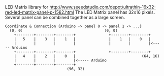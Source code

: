LED Matrix library for http://www.seeedstudio.com/depot/ultrathin-16x32-red-led-matrix-panel-p-1582.html
The LED Matrix panel has 32x16 pixels. Several panel can be combined together as a large screen.

```
Coordinate & Connection (Arduino -> panel 0 -> panel 1 -> ...)
  (0, 0)                                     (0, 0)
    +--------+--------+--------+               +--------+--------+
    |   5    |    3   |    1   |               |    1   |    0   |
    |        |        |        |               |        |        |<----- Arduino
    +--------+--------+--------+               +--------+--------+
    |   4    |    2   |    0   |                              (64, 16)
    |        |        |        |<----- Arduino
    +--------+--------+--------+
                            (96, 32)
```
